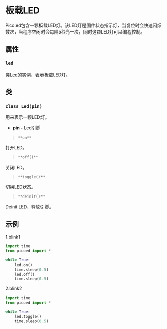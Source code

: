 # 板载LED
Pico:ed包含一颗板载LED灯。该LED灯是固件状态指示灯，当复位时会快速闪烁数次，当程序空闲时会每隔5秒亮一次，同时这颗LED灯可以编程控制。
## 属性
### `led`
类[Led](#d1QQW)的实例，表示板载LED灯。
## 类
### `class Led(pin)`
用来表示一颗LED灯。

- **pin -**  Led引脚

> `**on**`

打开LED。

> `**off()**`

关闭LED。

> `**toggle()**`

切换LED状态。

> `**deinit()**`

Deinit LED，释放引脚。
## 示例
1.blink1
```python
import time
from picoed import *

while True:
    led.on()
    time.sleep(0.5)
    led.off()
    time.sleep(0.5)
```

2.blink2
```python
import time
from picoed import *

while True:
    led.toggle()
    time.sleep(0.5)
```

## 



